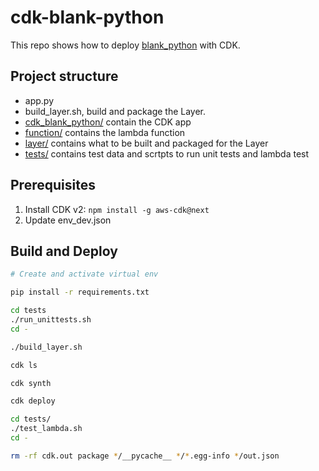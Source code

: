 # cdk-blank-python

This repo shows how to deploy [blank_python](https://github.com/awsdocs/aws-lambda-developer-guide/tree/master/sample-apps/blank-python) with CDK.

## Project structure
- app.py
- build_layer.sh, build and package the Layer.
- [cdk_blank_python/](cdk_blank_python) contain the CDK app
- [function/](function)  contains the lambda function
- [layer/](layer)  contains what to be built and packaged for the Layer
- [tests/](tests)  contains test data and scrtpts to run unit tests and lambda test

## Prerequisites
1. Install CDK v2: `npm install -g aws-cdk@next`
2. Update env_dev.json

## Build and Deploy
```bash
# Create and activate virtual env

pip install -r requirements.txt

cd tests
./run_unittests.sh
cd -

./build_layer.sh

cdk ls

cdk synth

cdk deploy

cd tests/
./test_lambda.sh
cd -

rm -rf cdk.out package */__pycache__ */*.egg-info */out.json
```
